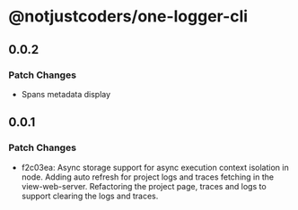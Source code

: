 # @notjustcoders/one-logger-cli

## 0.0.2

### Patch Changes

- Spans metadata display

## 0.0.1

### Patch Changes

- f2c03ea: Async storage support for async execution context isolation in node.
  Adding auto refresh for project logs and traces fetching in the view-web-server.
  Refactoring the project page, traces and logs to support clearing the logs and traces.
